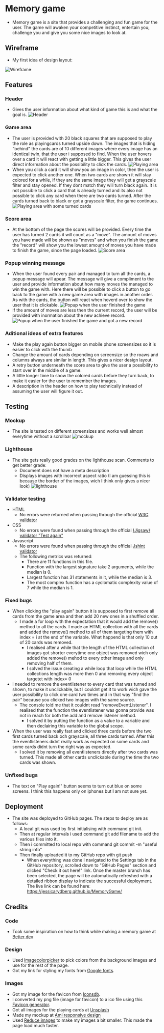 # Memory game

- Memory game is a site that provides a challenging and fun game for the user. The game will awaken your competitive instinct, entertain you, challenge you and give you some nice images to look at.

## Wireframe

- My first idea of design layout:

![Wireframe](assets/images/wireframe.jpg)

## Features

### Header

- Gives the user information about what kind of game this is and what the goal is.
![Header](assets/images/header.jpg)

### Game area

- The user is provided with 20 black squares that are supposed to play the role as playingcards turned upside down. The images that is hiding "behind" the cards are of 10 different images where every image has an identical twin, that the user i supposed to find. When the user hovers over a card it will react with getting a little bigger. This gives the user direct information about the possibility to click the cards.
![Playing area](assets/images/game-area.jpg)
- When you click a card it will show you an image in color, then the user is expected to click another one. When two cards are shown it will stay colored for a while, if they are the same image they will get a grayscale filter and stay opened. If they dont match they will turn black again.
It is not possible to click a card that is already turned and its also not possible to click any card when there are two cards turned. After the cards turned back to black or got a grayscale filter, the game continues.
![Playing area with some turned cards](assets/images/game-area-colors.jpg)

### Score area

- At the bottom of the page the scores will be provided. Every time the user has turned 2 cards it will count as a "move". The amount of moves you have made will be shown as "moves" and when you finish the game the "record" will show you the lowest amount of moves you have made to finish the game, since the page loaded.
![Score area](assets/images/score-section.jpg)

### Popup winning message

- When the user found every pair and managed to turn all the cards, a popup message will apear. The message will give a compliment to the user and provide information about how many moves the managed to win the game with. 
Here there will be possible to click a button to go back to the game with a new game area with images in another order. As with the cards, the button will react when hoverd over to show the user that it is clickable.
![Popup when the user finished the game](assets/images/modal-norecord.jpg)
- If the amount of moves are less then the current record, the user will be provided with inormation about the new achieve record.
![Popup when the user finished the game and got a new record](assets/images/modal-record.jpg)

### Aditional ideas of extra features

- Make the play again button bigger on mobile phone screensizes so it is easier to click with the thumb
- Change the amount of cards depending on screensize so the roaws and columns always are similar in length. This gives a nicer design layout.
- A retry button underneath the score area to give the user a possibility to start over in the middle of a game.
- A little longer time to show the colored cards before they turn back, to make it easier for the user to remember the images.
- A description in the header on how to play technically instead of assuming the user will figure it out.

## Testing

### Mockup

- The site is tested on different screensizes and works well almost everytime without a scrollbar
![mockup](assets/images/mockup.jpg)

### Lighthouse

- The site gets really good grades on the lighthouse scan.
Comments to get better grade:
  - Document does not have a meta description
  - Displays images with incorrect aspect ratio (I am guessing this is because the border of the images, wich I think only gives a nicer look)
![lighthouse](assets/images/lighthouse.jpg)

### Validator testing

- HTML
  - No errors were returned when passing through the official <a href="https://validator.w3.org/nu/?doc=https%3A%2F%2Fjessicarydberg.github.io%2FMemoryGame%2F" target="_blank">W3C validator</a>
- CSS
  - No errors were found when passing through the official <a href="" target="_blank">(Jigsaw) validator "Test again"</a>
- Javascript
  - No errors were found when passing through the official <a href="https://jshint.com/" target="_blank">Jshint validator</a>
  - The following metrics was returned:
    - There are 11 functions in this file.
    - Function with the largest signature take 2 arguments, while the median is 0.
    - Largest function has 31 statements in it, while the median is 3.
    - The most complex function has a cyclomatic complexity value of 7 while the median is 1.

### Fixed bugs

 - When clicking the "play again" button it is supposed to first remove all cards from the game area and then add 20 new ones in a shuffled order. 
   - I made a for loop with the expectation that it would add the remove() method to all the cards. I made an HTML collection with all the cards and added the remove() method to all of them targeting them with index = i at the end of the variable. What happend is that only 10 out of 20 cards was removed.
     - I realised after a while that the length of the HTML collection of images got shorter everytime one object was removed wich only added the remove() mehod to every other image and only removing half of them.
     - I solved the issue creating a while loop that loop while the HTML collections length was more then 0 and removing every object targetet with index= 0
 - I needed to remove the eventlistener to every card that was turned and shown, to make it unclickable, but I couldnt get it to work wich gave the user possibility to click one card two times and in that way "find the pair" because you clicked two images with the same source.
   - The console told me that it couldnt read "removeEventListener". I realised that the function the eventlistener was gonna provide was not in reach for both the add and remove listener method.
     - I solved it by putting the function as a value to a variable and then declairing this variable to the global scope.
 - When the user was really fast and clicked three cards before the two first cards turned back och grayscale, all three cards turned. After this the eventlisteners didnt really work as expected on some cards and some cards didnt turn the right way as expected.
   - I solved it by removing all eventlisteners directly after two cards was turned. This made all other cards unclickable during the time the two cards was shown.

### Unfixed bugs

 - The text on "Play again!" button seems to turn out blue on some screens. I think this happens only on iphones but I am not sure yet.

## Deployment

 - The site was deployed to GitHub pages. The steps to deploy are as follows:
   - A local git was used by first initialising with command git init.
   - Then at regular intervals i used command git add filename to add the various files into it.
   - Then i committed to local repo with command git commit -m "useful string info"
   - Then finally uploaded it to my GitHub repo with git push
     - When everything was done I navigated to the Settings tab in the GitHub repository, scrolled down to "GitHub Pages" section and clicked "Check it out here!" link.
Once the master branch has been selected, the page will be automatically refreshed with a detailed ribbon display to indicate the successful deployment.
The live link can be found here: https://jessicarydberg.github.io/MemoryGame/

## Credits

### Code

 - Took some inspiration on how to think while making a memory game at <a href="https://www.better.dev/build-a-memory-matching-game-in-javascript" target="_blank">Better dev</a>

### Design

 - Used <a href="https://imagecolorpicker.com/" target="_blank">Imagecolorpicker</a> to pick colors from the background images and use for the rest of the page.
 - Got my link for styling my fonts from <a href="https://fonts.google.com/" target="_blank">Google fonts</a>.

### Images

 - Got my image for the favicon from <a href="https://www.iconsdb.com/maroon-icons/micro-sd-icon.html" target="_blank">Iconsdb</a>.
 - I converted my png file (image for favicon) to a ico file using this <a href="https://favicon.io/" target="_blank">Favicon generator</a>.
 - Got all images for the playing cards at <a href="https://unsplash.com/" target="_blank">Unsplash</a>
 - Made my mockup at <a href="http://ami.responsivedesign.is/" target="_blank">Ami responsive design</a>
 - Used <a href="https://www.reduceimages.com/?gclid=CjwKCAiAgbiQBhAHEiwAuQ6BkjPcHdKgXFydjxwbJlulKrBysn4VcY1yxKLqQ-wAOrMoAlnrJ6zqxRoCkccQAvD_BwE" target="_blank">Reduce images</a> to make my images a bit smaller. This made the page load much faster.